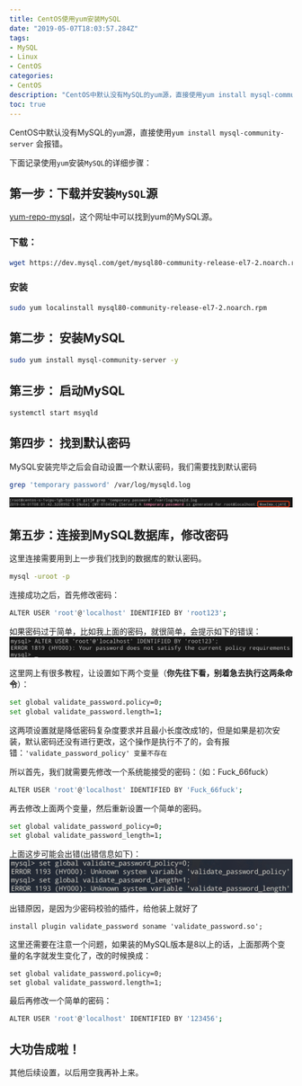 ```yaml
---
title: CentOS使用yum安装MySQL
date: "2019-05-07T18:03:57.284Z"
tags:
- MySQL
- Linux
- CentOS
categories:
- CentOS
description: "CentOS中默认没有MySQL的yum源，直接使用yum install mysql-community-server会报错，本文介绍如何使用yum安装MySQL"
toc: true
---
```


CentOS中默认没有MySQL的`yum`源，直接使用`yum install mysql-community-server` 会报错。

下面记录使用`yum`安装`MySQL`的详细步骤：

## 第一步：下载并安装`MySQL`源
[yum-repo-mysql](https://dev.mysql.com/downloads/repo/yum/)，这个网址中可以找到yum的MySQL源。

### 下载：
```bash
wget https://dev.mysql.com/get/mysql80-community-release-el7-2.noarch.rpm
```
### 安装
```bash
sudo yum localinstall mysql80-community-release-el7-2.noarch.rpm
```
## 第二步： 安装MySQL
```bash
sudo yum install mysql-community-server -y
```
## 第三步： 启动MySQL
```bash
systemctl start msyqld
```
## 第四步： 找到默认密码
MySQL安装完毕之后会自动设置一个默认密码，我们需要找到默认密码

```bash
grep 'temporary password' /var/log/mysqld.log
```
![获取临时密码](https://raw.githubusercontent.com/w1zd/image-hosting/main/img/2022/05/10/13-44-43-da1c6d37edca4c602896f45b0d640436-temppass-071067.png)

## 第五步：连接到MySQL数据库，修改密码

这里连接需要用到上一步我们找到的数据库的默认密码。
```bash
mysql -uroot -p
```

连接成功之后，首先修改密码：
```bash
ALTER USER 'root'@'localhost' IDENTIFIED BY 'root123';
```

如果密码过于简单，比如我上面的密码，就很简单，会提示如下的错误：
![密码安全策略错误提示](https://raw.githubusercontent.com/w1zd/image-hosting/main/img/2022/05/10/13-44-54-de4733f62ba63683ed5f5e81e90b386f-passplicy-4ae126.png)

这里网上有很多教程，让设置如下两个变量（**你先往下看，别着急去执行这两条命令**）：
```bash
set global validate_password.policy=0;
set global validate_password.length=1;
```
这两项设置就是降低密码复杂度要求并且最小长度改成1的，但是如果是初次安装，默认密码还没有进行更改，这个操作是执行不了的，会有报错：`'validate_password_policy' 变量不存在`

所以首先，我们就需要先修改一个系统能接受的密码：（如：Fuck_66fuck）
```bash
ALTER USER 'root'@'localhost' IDENTIFIED BY 'Fuck_66fuck';
```
再去修改上面两个变量，然后重新设置一个简单的密码。
```bash
set global validate_password_policy=0;
set global validate_password_length=1;
```

上面这步可能会出错(出错信息如下)：
![设置变量错误提示](https://raw.githubusercontent.com/w1zd/image-hosting/main/img/2022/05/10/13-45-02-1b6535acccae5d289c55f8d5113d1479-errorinfo-5ec88c.png)

出错原因，是因为少密码校验的插件，给他装上就好了
```
install plugin validate_password soname 'validate_password.so';
```

这里还需要在注意一个问题，如果装的MySQL版本是8以上的话，上面那两个变量的名字就发生变化了，改的时候换成：
```
set global validate_password.policy=0;
set global validate_password.length=1;
```

最后再修改一个简单的密码：
```bash
ALTER USER 'root'@'localhost' IDENTIFIED BY '123456';
```

## 大功告成啦！
其他后续设置，以后用空我再补上来。